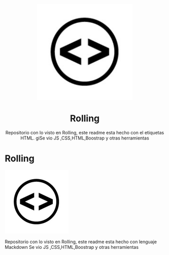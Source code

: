 <!-- Este Readme se visualiza en la pagina de github en la parte de Readme,  -->
<div align="center">
    <a href="https://universe.rollingcodeschool.com/"> <img src="./rollingcode_school_logo.jpg" alt="logo de rolling" width="300"/></a>
    <h1> Rolling </h1>
    <p>Repositorio con lo visto en Rolling, este readme esta hecho con el etiquetas HTML.  giSe vio JS ,CSS,HTML,Boostrap y otras herramientas 
    </p>
</div>  

# Rolling
![Rolling](./rollingcode_school_logo.jpg)

Repositorio con lo visto en Rolling, este readme esta hecho con lenguaje Mackdown
Se vio JS ,CSS,HTML,Boostrap y otras herramientas 
